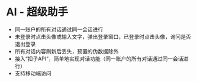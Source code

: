 # AI - 超级助手
- 同一账户的所有对话通过同一会话进行
- 未登录时点击头像或输入文字，弹出登录窗口，已登录时点击头像，询问是否退出登录
- 所有对话内容刷新后丢失，预置的伪数据除外
- 接入“扣子API”，简单地实现对话功能（同一账户的所有对话通过同一会话进行）
- 支持移动端访问